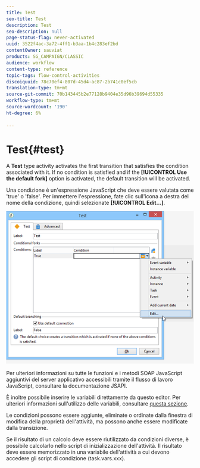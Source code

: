 ```yaml
---
title: Test
seo-title: Test
description: Test
seo-description: null
page-status-flag: never-activated
uuid: 3522f4ac-3a72-4ff1-b3aa-1b4c283ef2bd
contentOwner: sauviat
products: SG_CAMPAIGN/CLASSIC
audience: workflow
content-type: reference
topic-tags: flow-control-activities
discoiquuid: 78c70ef4-807d-45d4-ac87-2b741c0ef5cb
translation-type: tm+mt
source-git-commit: 70b143445b2e77128b9404e35d96b39694d55335
workflow-type: tm+mt
source-wordcount: '190'
ht-degree: 6%

---
```



# Test{#test}

A **Test** type activity activates the first transition that satisfies the condition associated with it. If no condition is satisfied and if the **[!UICONTROL Use the default fork]** option is activated, the default transition will be activated.

Una condizione è un&#39;espressione JavaScript che deve essere valutata come &#39;true&#39; o &#39;false&#39;. Per immettere l&#39;espressione, fate clic sull&#39;icona a destra del nome della condizione, quindi selezionate **[!UICONTROL Edit...]**.

![](assets/edit_test.png)

Per ulteriori informazioni su tutte le funzioni e i metodi SOAP JavaScript aggiuntivi del server applicativo accessibili tramite il flusso di lavoro JavaScript, consultare la documentazione [](https://docs.adobe.com/content/help/en/campaign-classic/technicalresources/api/index.html)JSAPI.

È inoltre possibile inserire le variabili direttamente da questo editor. Per ulteriori informazioni sull&#39;utilizzo delle variabili, consultare [questa sezione](../../workflow/using/javascript-scripts-and-templates.md#variables).

Le condizioni possono essere aggiunte, eliminate o ordinate dalla finestra di modifica della proprietà dell&#39;attività, ma possono anche essere modificate dalla transizione.

Se il risultato di un calcolo deve essere riutilizzato da condizioni diverse, è possibile calcolarlo nello script di inizializzazione dell&#39;attività. Il risultato deve essere memorizzato in una variabile dell&#39;attività a cui devono accedere gli script di condizione (task.vars.xxx).
